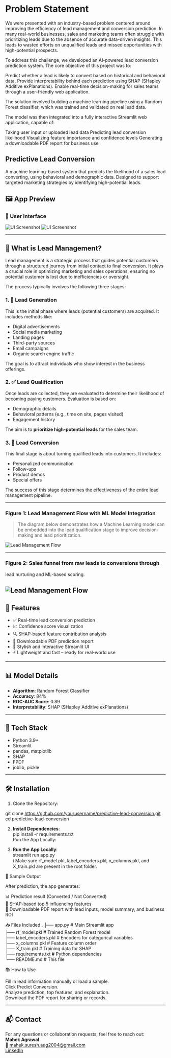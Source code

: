 # Problem Statement
We were presented with an industry-based problem centered around improving the efficiency of lead management and conversion prediction. In many real-world businesses, sales and marketing teams often struggle with prioritizing leads due to the absence of accurate data-driven insights. This leads to wasted efforts on unqualified leads and missed opportunities with high-potential prospects.

To address this challenge, we developed an AI-powered lead conversion prediction system. The core objective of this project was to:

Predict whether a lead is likely to convert based on historical and behavioral data.
Provide interpretability behind each prediction using SHAP (SHapley Additive exPlanations).
Enable real-time decision-making for sales teams through a user-friendly web application.

The solution involved building a machine learning pipeline using a Random Forest classifier, which was trained and validated on real lead data. 

The model was then integrated into a fully interactive Streamlit web application, capable of:

Taking user input or uploaded lead data
Predicting lead conversion likelihood
Visualizing feature importance and confidence levels
Generating a downloadable PDF report for business use


## Predictive Lead Conversion

A machine learning-based system that predicts the likelihood of a sales lead converting, using behavioral and demographic data. Designed to support targeted marketing strategies by identifying high-potential leads.
## 🖼️ App Preview

### 🎨 User Interface
![UI Screenshot](assets/Screenshot1.png)
![UI Screenshot](assets/Screenshot2.png)

---
## 🔄 What is Lead Management?

Lead management is a strategic process that guides potential customers through a structured journey from initial contact to final conversion. It plays a crucial role in optimizing marketing and sales operations, ensuring no potential customer is lost due to inefficiencies or oversight.

The process typically involves the following three stages:

### 1. 🎯 Lead Generation
This is the initial phase where leads (potential customers) are acquired. It includes methods like:
- Digital advertisements
- Social media marketing
- Landing pages
- Third-party sources
- Email campaigns
- Organic search engine traffic

The goal is to attract individuals who show interest in the business offerings.

### 2. ✅ Lead Qualification
Once leads are collected, they are evaluated to determine their likelihood of becoming paying customers. Evaluation is based on:
- Demographic details
- Behavioral patterns (e.g., time on site, pages visited)
- Engagement history

The aim is to **prioritize high-potential leads** for the sales team.

### 3. 💼 Lead Conversion
This final stage is about turning qualified leads into customers. It includes:
- Personalized communication
- Follow-ups
- Product demos
- Special offers

The success of this stage determines the effectiveness of the entire lead management pipeline.

---

### Figure 1: Lead Management Flow with ML Model Integration

> The diagram below demonstrates how a Machine Learning model can be embedded into the lead qualification stage to improve decision-making and lead prioritization.

![Lead Management Flow](assets/Screenshot5.png)  <!-- Replace with your actual image file path -->

---
### Figure 2: Sales funnel from raw leads to conversions through
lead nurturing and ML-based scoring.

![Lead Management Flow](assets/Screenshot3.png) 
---
## 🚀 Features

- ✅ Real-time lead conversion prediction
- 📈 Confidence score visualization
- 🔍 SHAP-based feature contribution analysis
- 📝 Downloadable PDF prediction report
- 🎨 Stylish and interactive Streamlit UI
- ⚡ Lightweight and fast – ready for real-world use

---

## 📊 Model Details

- **Algorithm**: Random Forest Classifier
- **Accuracy**: 84%
- **ROC-AUC Score**: 0.89
- **Interpretability**: SHAP (SHapley Additive exPlanations)

---

## 🧠 Tech Stack

- Python 3.9+
- Streamlit
- pandas, matplotlib
- SHAP
- FPDF
- joblib, pickle

---

## 🛠️ Installation

1. Clone the Repository:
    
git clone https://github.com/yourusername/predictive-lead-conversion.git        
cd predictive-lead-conversion      

2. **Install Dependencies**:     
pip install -r requirements.txt            
Run the App Locally:        

3. **Run the App Locally**:   
streamlit run app.py          
ℹ️ Make sure rf_model.pkl, label_encoders.pkl, x_columns.pkl, and X_train.pkl are present in the root folder.       

🧾 Sample Output

After prediction, the app generates:       

📊 Prediction result (Converted / Not Converted)       
📌 SHAP-based top 5 influencing features       
📄 Downloadable PDF report with lead inputs, model summary, and business ROI      

📥 Files Included
.
├── app.py                    # Main Streamlit app    
├── rf_model.pkl              # Trained Random Forest model    
├── label_encoders.pkl        # Encoders for categorical variables     
├── x_columns.pkl             # Feature column order     
├── X_train.pkl               # Training data for SHAP     
├── requirements.txt          # Python dependencies     
└── README.md                 # This file     

📚 How to Use   

Fill in lead information manually or load a sample.    
Click Predict Conversion.    
Analyze prediction, top features, and explanation.    
Download the PDF report for sharing or records.   

---

## 📬 Contact

For any questions or collaboration requests, feel free to reach out:       
**Mahek Agrawal**       
📧 mahek.suresh.aug2004@gmail.com      
[LinkedIn](https://linkedin.com/in/mahek-agrawal-503819255)    
